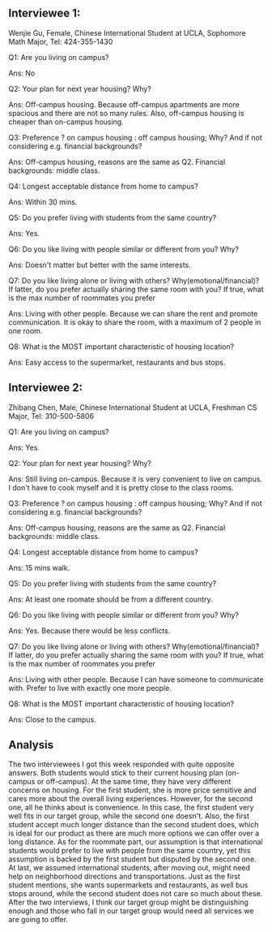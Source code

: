 ## Interviewee 1: 

Wenjie Gu, Female, Chinese International Student at UCLA, Sophomore Math Major, Tel: 424-355-1430



Q1: Are you living on campus?

Ans: No



Q2: Your plan for next year housing? Why?

Ans: Off-campus housing. Because off-campus apartments are more spacious and there are not so many rules. Also, off-campus housing is cheaper than on-campus housing.



Q3: Preference ? on campus housing : off campus housing; Why? And if not considering e.g. financial backgrounds?

Ans: Off-campus housing, reasons are the same as Q2. Financial backgrounds: middle class.



Q4: Longest acceptable distance from home to campus?

Ans: Within 30 mins.



Q5: Do you prefer living with students from the same country?

Ans: Yes.



Q6: Do you like living with people similar or different from you? Why?

Ans: Doesn't matter but better with the same interests.



Q7: Do you like living alone or living with others? Why(emotional/financial)? If latter, do you prefer actually sharing the same room with you? If true, what is the max number of roommates you prefer

Ans: Living with other people. Because we can share the rent and promote communication. It is okay to share the room, with a maximum of 2 people in one room.



Q8: What is the MOST important characteristic of housing location?

Ans: Easy access to the supermarket, restaurants and bus stops.



## Interviewee 2:

Zhibang Chen, Male, Chinese International Student at UCLA, Freshman CS Major, Tel: 310-500-5806



Q1: Are you living on campus?

Ans: Yes.



Q2: Your plan for next year housing? Why?

Ans: Still living on-campus. Because it is very convenient to live on campus. I don't have to cook myself and it is pretty close to the class rooms. 



Q3: Preference ? on campus housing : off campus housing; Why? And if not considering e.g. financial backgrounds?

Ans: Off-campus housing, reasons are the same as Q2. Financial backgrounds: middle class.



Q4: Longest acceptable distance from home to campus?

Ans: 15 mins walk.



Q5: Do you prefer living with students from the same country?

Ans: At least one roomate should be from a different country.



Q6: Do you like living with people similar or different from you? Why?

Ans: Yes. Because there would be less conflicts.



Q7: Do you like living alone or living with others? Why(emotional/financial)? If latter, do you prefer actually sharing the same room with you? If true, what is the max number of roommates you prefer

Ans: Living with other people. Because I can have someone to communicate with. Prefer to live with exactly one more people. 



Q8: What is the MOST important characteristic of housing location?

Ans: Close to the campus.



## Analysis

The two interviewees I got this week responded with quite opposite answers. Both students would stick to their current housing plan (on-campus or off-campus). At the same time, they have very different concerns on housing. For the first student, she is more price sensitive and cares more about the overall living experiences. However, for the second one, all he thinks about is convenience. In this case, the first student very well fits in our target group, while the second one doesn't. Also, the first student accept much longer distance than the second student does, which is ideal for our product as there are much more options we can offer over a long distance. As for the roommate part, our assumption is that international students would prefer to live with people from the same country, yet this assumption is backed by the first student but disputed by the second one. At last, we assumed international students, after moving out, might need help on neighborhood directions and transportations. Just as the first student mentions, she wants supermarkets and restaurants, as well bus stops around, while the second student does not care so much about these. After the two interviews, I think our target group might be distinguishing enough and those who fall in our target group would need all services we are going to offer.

